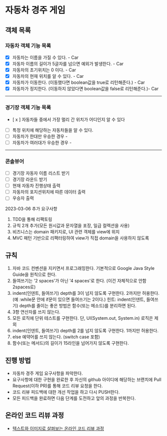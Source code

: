 # 자동차 경주 게임

## 객체 목록

### 자동차 객체 기능 목록
- [x] 자동차는 이름을 가질 수 있다. - Car
- [x] 자동차 이름의 길이가 5글자를 넘으면 예외가 발생한다.  - Car
- [x] 자동차의 초기위치는 0 이다. - Car
- [x] 자동차의 현재 위치를 알 수 있다. - Car
- [x] 자동차가 이동한다. (이동했다면 boolean값을 true로 리턴해준다.) - Car
- [x] 자동차가 정지한다. (이동하지 않았다면 boolean값을 false로 리턴해준다.)- Car
- - -

### 경기장 객체 기능 목록
- [ x ] 자동차들 중에서 가장 멀리 간 위치가 어디인지 알 수 있다
- [ ] 특정 위치에 해당하는 자동차들을 알 수 있다.
- [ ] 자동차가 한대만 우승한 경우 -
- [ ] 자동차가 여러대가 우승한 경우 -
------

### 콘솔뷰어
- [ ] 경기장 자동자 이름 리스트 받기
- [ ] 경기장 라운드 받기
- [ ] 현재 자동차 진행상태 출력
- [ ] 자동차의 포지션위치에 따른 데이터 출력
- [ ] 우승자 출력

2023-03-06 추가 요구사항
1. TDD을 통해 리팩토링
2. 규칙 2개 추가(모든 원시값과 문자열을 포장, 일급 컬렉션을 사용)
3. 비즈니스는 domain 패키지로, UI 관련 객체를 view에 위치
4. MVC 패턴 기반으로 리팩터링하여 view가 직접 domain을 사용하지 않도록

## 규칙
1. 자바 코드 컨벤션을 지키면서 프로그래밍한다. 기본적으로 Google Java Style Guide을 원칙으로 한다.
2. 들여쓰기는 '2 spaces'가 아닌 '4 spaces'로 한다. (이건 자체적으로 안함 2spaces로)
3. indent(인덴트, 들여쓰기) depth를 3이 넘지 않도록 구현한다. 2까지만 허용한다. (예 :while문 안에 if문이 있으면 들여쓰기는 2이다.) 
   힌트: indent(인덴트, 들여쓰기) depth를 줄이는 좋은 방법은 함수(또는 메소드)를 분리하면 된다.
4. 3항 연산자를 쓰지 않는다.
5. 모든 로직에 단위 테스트를 구현한다. 단, UI(System.out, System.in) 로직은 제외
6. indent(인덴트, 들여쓰기) depth를 2를 넘지 않도록 구현한다. 1까지만 허용한다.
7. else 예약어를 쓰지 않는다. (switch case 포함)
8. 함수(또는 메서드)의 길이가 15라인을 넘어가지 않도록 구현한다.


## 진행 방법
* 자동차 경주 게임 요구사항을 파악한다.
* 요구사항에 대한 구현을 완료한 후 자신의 github 아이디에 해당하는 브랜치에 Pull Request(이하 PR)를 통해 코드 리뷰 요청을 한다.
* 코드 리뷰 피드백에 대한 개선 작업을 하고 다시 PUSH한다.
* 모든 피드백을 완료하면 다음 단계를 도전하고 앞의 과정을 반복한다.

## 온라인 코드 리뷰 과정
* [텍스트와 이미지로 살펴보는 온라인 코드 리뷰 과정](https://github.com/next-step/nextstep-docs/tree/master/codereview)